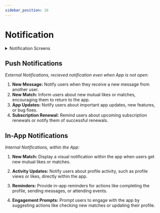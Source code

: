 ```yaml
---
sidebar_position: 16
---
```


# Notification


<details>
<summary> Notification Screens
</summary>

 ![Alt Text](./img/notificiation1.png)
 ![Alt Text](./img/Notifi2.png)
 
</details>

## Push Notifications 

*External Notifications, recieved notification even when App is not open:*

1. **New Message:** Notify users when they receive a new message from another user.
2. **New Match:** Inform users about new mutual likes or matches, encouraging them to return to the app.
3. **App Updates:** Notify users about important app updates, new features, or bug fixes.
4. **Subscription Renewal:** Remind users about upcoming subscription renewals or notify them of successful renewals.



## In-App Notifications
*Internal Notifications, within the App:*


1. **New Match:** Display a visual notification within the app when users get new mutual likes or matches.

2. **Activity Updates:** Notify users about profile activity, such as profile views or likes, directly within the app.

3. **Reminders:** Provide in-app reminders for actions like completing the profile, sending messages, or attending events.

4. **Engagement Prompts:** Prompt users to engage with the app by suggesting actions like checking new matches or updating their profile.


